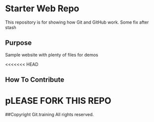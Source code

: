 # Starter Web Repo

This repository is for showing how Git and GitHub work.
Some fix after stash

## Purpose

Sample website with plenty of files for demos

<<<<<<< HEAD
## How To Contribute

pLEASE FORK THIS REPO
=======
##Copyright
Git.training
All rights reserved.
